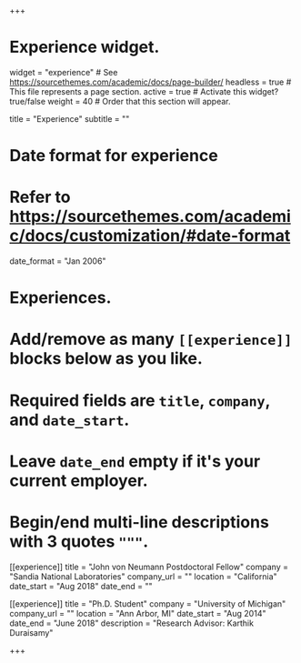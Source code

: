 +++
# Experience widget.
widget = "experience"  # See https://sourcethemes.com/academic/docs/page-builder/
headless = true  # This file represents a page section.
active = true  # Activate this widget? true/false
weight = 40  # Order that this section will appear.

title = "Experience"
subtitle = ""

# Date format for experience
#   Refer to https://sourcethemes.com/academic/docs/customization/#date-format
date_format = "Jan 2006"

# Experiences.
#   Add/remove as many `[[experience]]` blocks below as you like.
#   Required fields are `title`, `company`, and `date_start`.
#   Leave `date_end` empty if it's your current employer.
#   Begin/end multi-line descriptions with 3 quotes `"""`.
[[experience]]
  title = "John von Neumann Postdoctoral Fellow"
  company = "Sandia National Laboratories"
  company_url = ""
  location = "California"
  date_start = "Aug 2018"
  date_end = ""

[[experience]]
  title = "Ph.D. Student"
  company = "University of Michigan"
  company_url = ""
  location = "Ann Arbor, MI"
  date_start = "Aug 2014"
  date_end = "June 2018"
  description = "Research Advisor: Karthik Duraisamy"

+++
